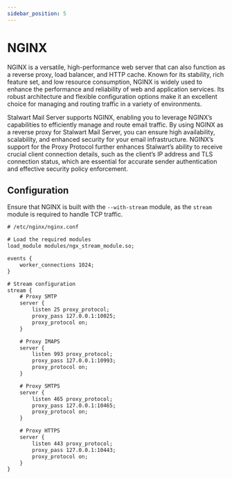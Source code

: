 ```yaml
---
sidebar_position: 5
---
```


# NGINX

NGINX is a versatile, high-performance web server that can also function as a reverse proxy, load balancer, and HTTP cache. Known for its stability, rich feature set, and low resource consumption, NGINX is widely used to enhance the performance and reliability of web and application services. Its robust architecture and flexible configuration options make it an excellent choice for managing and routing traffic in a variety of environments.

Stalwart Mail Server supports NGINX, enabling you to leverage NGINX’s capabilities to efficiently manage and route email traffic. By using NGINX as a reverse proxy for Stalwart Mail Server, you can ensure high availability, scalability, and enhanced security for your email infrastructure. NGINX’s support for the Proxy Protocol further enhances Stalwart’s ability to receive crucial client connection details, such as the client’s IP address and TLS connection status, which are essential for accurate sender authentication and effective security policy enforcement.

## Configuration

Ensure that NGINX is built with the `--with-stream` module, as the `stream` module is required to handle TCP traffic.

```txt
# /etc/nginx/nginx.conf

# Load the required modules
load_module modules/ngx_stream_module.so;

events {
    worker_connections 1024;
}

# Stream configuration
stream {
    # Proxy SMTP
    server {
        listen 25 proxy_protocol;
        proxy_pass 127.0.0.1:10025;
        proxy_protocol on;
    }

    # Proxy IMAPS
    server {
        listen 993 proxy_protocol;
        proxy_pass 127.0.0.1:10993;
        proxy_protocol on;
    }

    # Proxy SMTPS
    server {
        listen 465 proxy_protocol;
        proxy_pass 127.0.0.1:10465;
        proxy_protocol on;
    }

    # Proxy HTTPS
    server {
        listen 443 proxy_protocol;
        proxy_pass 127.0.0.1:10443;
        proxy_protocol on;
    }
}
```
